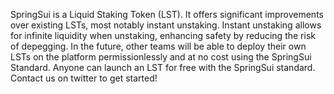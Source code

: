 SpringSui is a Liquid Staking Token (LST). It offers significant improvements over existing LSTs, most notably instant unstaking. Instant unstaking allows for infinite liquidity when unstaking, enhancing safety by reducing the risk of depegging. In the future, other teams will be able to deploy their own LSTs on the platform permissionlessly and at no cost using the SpringSui Standard. 
Anyone can launch an LST for free with the SpringSui standard. Contact us on twitter to get started! 
